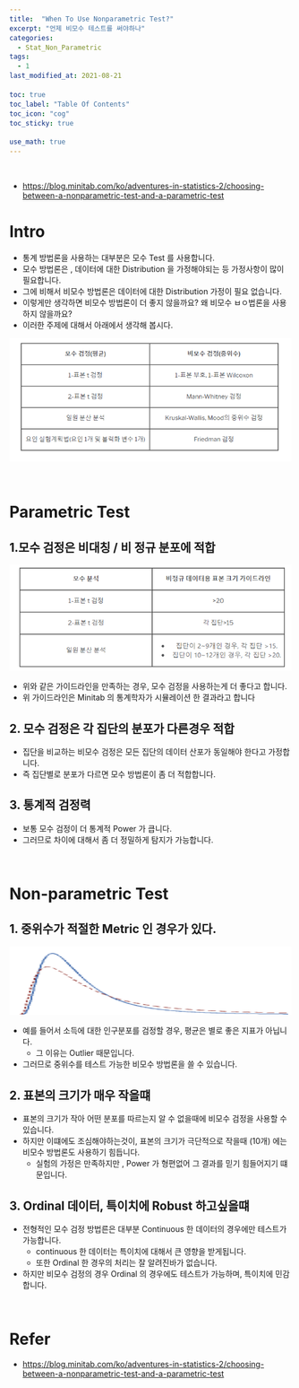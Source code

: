 ```yaml
---
title:  "When To Use Nonparametric Test?"
excerpt: "언제 비모수 테스트를 써야하나"
categories:
  - Stat_Non_Parametric
tags:
  - 1
last_modified_at: 2021-08-21

toc: true
toc_label: "Table Of Contents"
toc_icon: "cog"
toc_sticky: true

use_math: true
---
```


<br>

- https://blog.minitab.com/ko/adventures-in-statistics-2/choosing-between-a-nonparametric-test-and-a-parametric-test

# Intro

- 통계 방법론을 사용하는 대부분은 모수 Test 를 사용합니다. 
- 모수 방법론은 , 데이터에 대한 Distribution 을 가정해야되는 등 가정사항이 많이 필요합니다.
- 그에 비해서 비모수 방법론은 데이터에 대한 Distribution 가정이 필요 없습니다.
- 이렇게만 생각하면 비모수 방법론이 더 좋지 않을까요?  왜 비모수 ㅂㅇ법론을 사용하지 않을까요?
- 이러한 주제에 대해서 아래에서 생각해 봅시다. 

![png](/assets/images/Stat/44_1.png)

<br>

# Parametric Test

## 1.모수 검정은 비대칭 / 비 정규 분포에 적합

![png](/assets/images/Stat/44_2.png)

- 위와 같은 가이드라인을 만족하는 경우, 모수 검정을 사용하는게 더 좋다고 합니다. 
- 위 가이드라인은 Minitab 의 통계학자가 시뮬레이션 한 결과라고 합니다 

## 2. 모수 검정은 각 집단의 분포가 다른경우 적합

- 집단을 비교하는 비모수 검정은 모든 집단의 데이터 산포가 동일해야 한다고 가정합니다.
- 즉 집단별로 분포가 다르면 모수 방법론이 좀 더 적합합니다.

## 3. 통계적 검정력

- 보통 모수 검정이 더 통계적 Power 가 큽니다.
- 그러므로 차이에 대해서 좀 더 정밀하게 탐지가 가능합니다.

<br>

# Non-parametric Test

## 1. 중위수가 적절한 Metric 인 경우가 있다.

![png](/assets/images/Stat/44_3.png)

- 예를 들어서 소득에 대한 인구분포를 검정할 경우, 평균은 별로 좋은 지표가 아닙니다.
  - 그 이유는 Outlier 때문입니다. 
- 그러므로 중위수를 테스트 가능한 비모수 방법론을 쓸 수 있습니다.

## 2. 표본의 크기가 매우 작을떄

- 표본의 크기가 작아 어떤 분포를 따르는지 알 수 없을때에 비모수 검정을 사용할 수 있습니다.
- 하지만 이떄에도 조심해야하는것이, 표본의 크기가 극단적으로 작을때 (10개) 에는 비모수 방법론도 사용하기 힘듭니다.
  - 실험의 가정은 만족하지만 , Power 가 형편없어 그 결과를 믿기 힘들어지기 떄문입니다.

## 3. Ordinal 데이터, 특이치에 Robust 하고싶을떄

- 전형적인 모수 검정 방법른은 대부분 Continuous 한 데이터의 경우에만 테스트가 가능합니다.
  - continuous 한 데이터는 특이치에 대해서 큰 영향을 받게됩니다.
  - 또한 Ordinal 한 경우의 처리는 잘 알려진바가 없습니다.
- 하지만 비모수 검정의 경우 Ordinal 의 경우에도 테스트가 가능하며, 특이치에 민감합니다.

<br>

# Refer

- https://blog.minitab.com/ko/adventures-in-statistics-2/choosing-between-a-nonparametric-test-and-a-parametric-test

